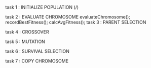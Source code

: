 task 1 : INITIALIZE POPULATION (/)

task 2 : EVALUATE CHROMOSOME
    evaluateChromosome();
    recordBestFitness();
    calcAvgFitness();
task 3 : PARENT SELECTION

task 4 : CROSSOVER

task 5 : MUTATION

task 6 : SURVIVAL SELECTION

task 7 : COPY CHROMOSOME
